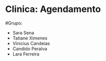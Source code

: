 # Clinica: Agendamento

#Grupo:
- Sara Sena
- Tatiane Ximenes
- Vinicius Candeias
- Candido Peralva
- Lara Ferreira
